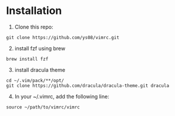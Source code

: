 # Installation
1. Clone this repo:
```
git clone https://github.com/ys08/vimrc.git
```
2. install fzf using brew
```
brew install fzf
```
3. install dracula theme 
```
cd ~/.vim/pack/**/opt/
git clone https://github.com/dracula/dracula-theme.git dracula
```
4. In your ~/.vimrc, add the following line:
```
source ~/path/to/vimrc/vimrc
```
